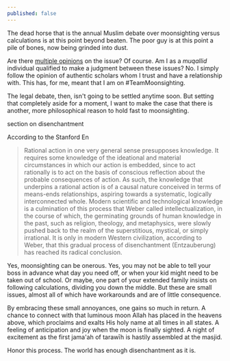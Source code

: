 ```yaml
---
published: false
---
```


The dead horse that is the annual Muslim debate over moonsighting versus calculations is at this point beyond beaten. The poor guy is at this point a pile of bones, now being grinded into dust.

Are there [multiple opinions](http://musafurber.com/2015/06/06/ramadan-moonfighting-shafi%CA%BFic-calculations/) on the issue? Of course. Am I as a _muqallid_ individual qualified to make a judgment between these issues? No. I simply follow the opinion of authentic scholars whom I trust and have a relationship with. This has, for me, meant that I am on #TeamMoonsighting. 

The legal debate, then, isn't going to be settled anytime soon. But setting that completely aside for a moment, I want to make the case that there is another, more philosophical reason to hold fast to moonsighting.

section on disenchantment

According to the Stanford En

> Rational action in one very general sense presupposes knowledge. It requires some knowledge of the ideational and material circumstances in which our action is embedded, since to act rationally is to act on the basis of conscious reflection about the probable consequences of action. As such, the knowledge that underpins a rational action is of a causal nature conceived in terms of means-ends relationships, aspiring towards a systematic, logically interconnected whole. Modern scientific and technological knowledge is a culmination of this process that Weber called intellectualization, in the course of which, the germinating grounds of human knowledge in the past, such as religion, theology, and metaphysics, were slowly pushed back to the realm of the superstitious, mystical, or simply irrational. It is only in modern Western civilization, according to Weber, that this gradual process of disenchantment (Entzauberung) has reached its radical conclusion.

Yes, moonsighting can be onerous. Yes, you may not be able to tell your boss in advance what day you need off, or when your kid might need to be taken out of school. Or maybe, one part of your extended family insists on following calculations, dividing you down the middle. But these are small issues, almost all of which have workarounds and are of little consequence. 

By embracing these small annoyances, one gains so much in return. A chance to connect with that luminous moon Allah has placed in the heavens above, which proclaims and exalts His holy name at all times in all states. A feeling of anticipation and joy when the moon is finally sighted. A night of excitement as the first jama'ah of tarawīh is hastily assembled at the masjid. 

Honor this process. The world has enough disenchantment as it is.
